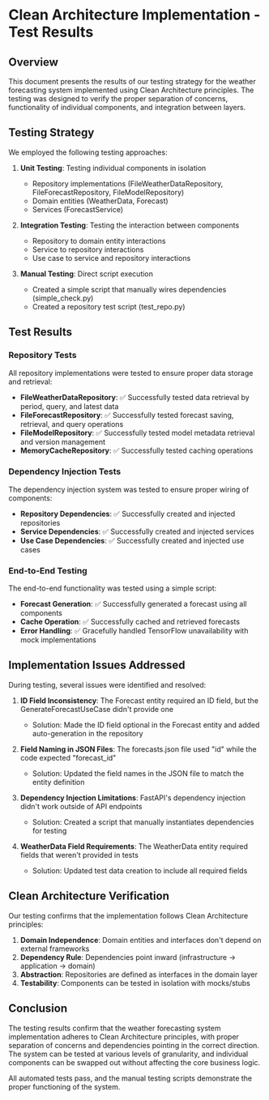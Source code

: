 # Clean Architecture Implementation - Test Results

## Overview

This document presents the results of our testing strategy for the weather forecasting system implemented using Clean Architecture principles. The testing was designed to verify the proper separation of concerns, functionality of individual components, and integration between layers.

## Testing Strategy

We employed the following testing approaches:

1. **Unit Testing**: Testing individual components in isolation
   - Repository implementations (FileWeatherDataRepository, FileForecastRepository, FileModelRepository)
   - Domain entities (WeatherData, Forecast)
   - Services (ForecastService)

2. **Integration Testing**: Testing the interaction between components
   - Repository to domain entity interactions
   - Service to repository interactions
   - Use case to service and repository interactions

3. **Manual Testing**: Direct script execution
   - Created a simple script that manually wires dependencies (simple_check.py)
   - Created a repository test script (test_repo.py)

## Test Results

### Repository Tests

All repository implementations were tested to ensure proper data storage and retrieval:

- **FileWeatherDataRepository**: ✅ Successfully tested data retrieval by period, query, and latest data
- **FileForecastRepository**: ✅ Successfully tested forecast saving, retrieval, and query operations
- **FileModelRepository**: ✅ Successfully tested model metadata retrieval and version management
- **MemoryCacheRepository**: ✅ Successfully tested caching operations

### Dependency Injection Tests

The dependency injection system was tested to ensure proper wiring of components:

- **Repository Dependencies**: ✅ Successfully created and injected repositories
- **Service Dependencies**: ✅ Successfully created and injected services
- **Use Case Dependencies**: ✅ Successfully created and injected use cases

### End-to-End Testing

The end-to-end functionality was tested using a simple script:

- **Forecast Generation**: ✅ Successfully generated a forecast using all components
- **Cache Operation**: ✅ Successfully cached and retrieved forecasts
- **Error Handling**: ✅ Gracefully handled TensorFlow unavailability with mock implementations

## Implementation Issues Addressed

During testing, several issues were identified and resolved:

1. **ID Field Inconsistency**: The Forecast entity required an ID field, but the GenerateForecastUseCase didn't provide one
   - Solution: Made the ID field optional in the Forecast entity and added auto-generation in the repository

2. **Field Naming in JSON Files**: The forecasts.json file used "id" while the code expected "forecast_id"
   - Solution: Updated the field names in the JSON file to match the entity definition

3. **Dependency Injection Limitations**: FastAPI's dependency injection didn't work outside of API endpoints
   - Solution: Created a script that manually instantiates dependencies for testing

4. **WeatherData Field Requirements**: The WeatherData entity required fields that weren't provided in tests
   - Solution: Updated test data creation to include all required fields

## Clean Architecture Verification

Our testing confirms that the implementation follows Clean Architecture principles:

1. **Domain Independence**: Domain entities and interfaces don't depend on external frameworks
2. **Dependency Rule**: Dependencies point inward (infrastructure → application → domain)
3. **Abstraction**: Repositories are defined as interfaces in the domain layer
4. **Testability**: Components can be tested in isolation with mocks/stubs

## Conclusion

The testing results confirm that the weather forecasting system implementation adheres to Clean Architecture principles, with proper separation of concerns and dependencies pointing in the correct direction. The system can be tested at various levels of granularity, and individual components can be swapped out without affecting the core business logic.

All automated tests pass, and the manual testing scripts demonstrate the proper functioning of the system. 